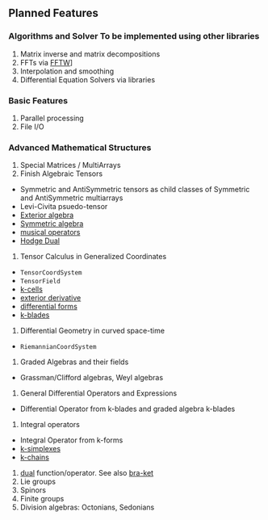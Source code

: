 

## Planned Features



### Algorithms and Solver To be implemented using other libraries

1. Matrix inverse and matrix decompositions
1. FFTs via [FFTW](https://en.wikipedia.org/wiki/FFTW)]
1. Interpolation and smoothing
1. Differential Equation Solvers via libraries

### Basic Features

1. Parallel processing
1. File I/O

### Advanced Mathematical Structures

1. Special Matrices / MultiArrays
1. Finish Algebraic Tensors
  + Symmetric and AntiSymmetric tensors as child classes of Symmetric and AntiSymmetric multiarrays
  + Levi-Civita psuedo-tensor
  + [Exterior algebra](https://en.wikipedia.org/wiki/Exterior_algebra)
  + [Symmetric algebra](https://en.wikipedia.org/wiki/Symmetric_algebra)
  + [musical operators](https://en.wikipedia.org/wiki/Musical_isomorphism)
  + [Hodge Dual](https://en.wikipedia.org/wiki/Hodge_star_operator)
1. Tensor Calculus in Generalized Coordinates
  + `TensorCoordSystem`
  + `TensorField`
  + [k-cells](https://en.wikipedia.org/wiki/K-cell_(mathematics))
  + [exterior derivative](https://en.wikipedia.org/wiki/Exterior_derivative)
  + [differential forms](https://en.wikipedia.org/wiki/Differential_form)
  + [k-blades](https://en.wikipedia.org/wiki/Blade_(geometry))
1. Differential Geometry in curved space-time
  + `RiemannianCoordSystem`
1. Graded Algebras and their fields
  + Grassman/Clifford algebras, Weyl algebras
1. General Differential Operators and Expressions
  + Differential Operator from k-blades and graded algebra k-blades
1. Integral operators
  + Integral Operator from k-forms
  + [k-simplexes](https://en.wikipedia.org/wiki/Simplex)
  + [k-chains](https://en.wikipedia.org/wiki/Chain_(algebraic_topology))
1. [dual](https://en.wikipedia.org/wiki/Duality_(mathematics)) function/operator. See also [bra-ket](https://en.wikipedia.org/wiki/Bra%E2%80%93ket_notation)
1. Lie groups
1. Spinors
1. Finite groups
1. Division algebras: Octonians, Sedonians

